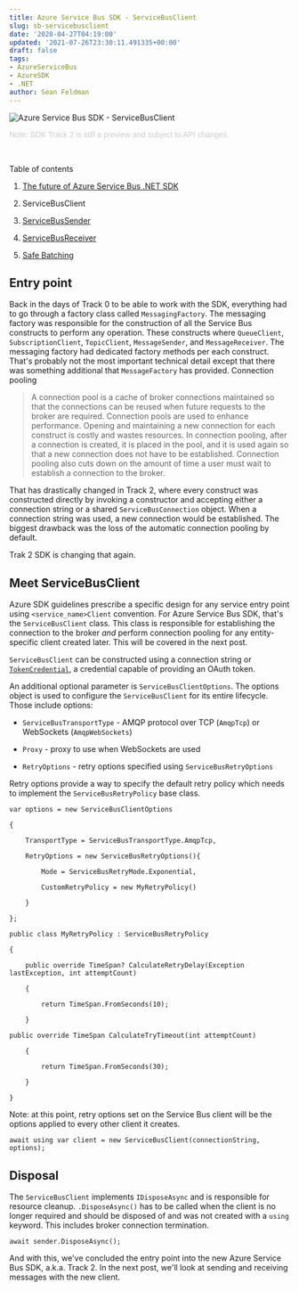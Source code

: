 ```yaml
---
title: Azure Service Bus SDK - ServiceBusClient
slug: sb-servicebusclient
date: '2020-04-27T04:19:00'
updated: '2021-07-26T23:30:11.491335+00:00'
draft: false
tags:
- AzureServiceBus
- AzureSDK
- .NET
author: Sean Feldman
---
```

![Azure Service Bus SDK - ServiceBusClient][2]

<div style="color: #CCCCCC;font-family:  Arial, Helvetica, sans-serif;">
Note: SDK Track 2 is still a preview and subject to API changes.
</div>
<br>

Table of contents

 1. [The future of Azure Service Bus .NET SDK][3]
 2. ServiceBusClient
 3. [ServiceBusSender][4]
 4. [ServiceBusReceiver][5]
 5. [Safe Batching](6)

## Entry point

Back in the days of Track 0 to be able to work with the SDK, everything had to go through a factory class called `MessagingFactory`. The messaging factory was responsible for the construction of all the Service Bus constructs to perform any operation. These constructs where `QueueClient`, `SubscriptionClient`, `TopicClient`, `MessageSender`, and `MessageReceiver`. The messaging factory had dedicated factory methods per each construct. That's probably not the most important technical detail except that there was something additional that `MessageFactory` has provided. Connection pooling

<blockquote>
A connection pool is a cache of broker connections maintained so that the connections can be reused when future requests to the broker are required. Connection pools are used to enhance performance. Opening and maintaining a new connection for each construct is costly and wastes resources. In connection pooling, after a connection is created, it is placed in the pool, and it is used again so that a new connection does not have to be established. Connection pooling also cuts down on the amount of time a user must wait to establish a connection to the broker.
</blockquote>


That has drastically changed in Track 2, where every construct was constructed directly by invoking a constructor and accepting either a connection string or a shared `ServiceBusConnection` object. When a connection string was used, a new connection would be established. The biggest drawback was the loss of the automatic connection pooling by default.

Trak 2 SDK is changing that again.

## Meet ServiceBusClient

Azure SDK guidelines prescribe a specific design for any service entry point using `<service_name>Client` convention. For Azure Service Bus SDK, that's the `ServiceBusClient` class. This class is responsible for establishing the connection to the broker _and_ perform connection pooling for any entity-specific client created later. This will be covered in the next post.

`ServiceBusClient` can be constructed using a connection string or [`TokenCredential`][6], a credential capable of providing an OAuth token.

An additional optional parameter is `ServiceBusClientOptions`. The options object is used to configure the `ServiceBusClient` for its entire lifecycle. Those include options:
- `ServiceBusTransportType` - AMQP protocol over TCP (`AmqpTcp`) or WebSockets (`AmqpWebSockets`)
- `Proxy` - proxy to use when WebSockets are used
- `RetryOptions` - retry options specified using `ServiceBusRetryOptions`

Retry options provide a way to specify the default retry policy which needs to implement the `ServiceBusRetryPolicy` base class.

```
var options = new ServiceBusClientOptions
{
    TransportType = ServiceBusTransportType.AmqpTcp,
    RetryOptions = new ServiceBusRetryOptions(){
        Mode = ServiceBusRetryMode.Exponential,
        CustomRetryPolicy = new MyRetryPolicy()
    }
};
```

```
public class MyRetryPolicy : ServiceBusRetryPolicy
{
    public override TimeSpan? CalculateRetryDelay(Exception lastException, int attemptCount)
    {
        return TimeSpan.FromSeconds(10);
    }
```

```
public override TimeSpan CalculateTryTimeout(int attemptCount)
    {
        return TimeSpan.FromSeconds(30);
    }
}
```

Note: at this point, retry options set on the Service Bus client will be the options applied to every other client it creates.

```
await using var client = new ServiceBusClient(connectionString, options);
```

## Disposal

The `ServiceBusClient` implements `IDisposeAsync` and is responsible for resource cleanup. `.DisposeAsync()` has to be called when the client is no longer required and should be disposed of and was not created with a `using` keyword. This includes broker connection termination.

```
await sender.DisposeAsync();
```

And with this, we've concluded the entry point into the new Azure Service Bus SDK, a.k.a. Track 2. In the next post, we'll look at sending and receiving messages with the new client.


[2]: https://aspblogs.blob.core.windows.net:443/media/sfeldman/2020/sb-servicebusclient/start.jpg
[3]: https://weblogs.asp.net/sfeldman/the-future-of-asb-dotnet-sdk
[4]: https://weblogs.asp.net/sfeldman/sb-servicebussender
[5]: https://weblogs.asp.net/sfeldman/sb-servicebusreceiver
[6]: https://docs.microsoft.com/en-us/dotnet/api/azure.core.tokencredential?view=azure-dotnet
